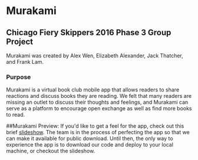 # Murakami
## Chicago Fiery Skippers 2016 Phase 3 Group Project
Murakami was created by Alex Wen, Elizabeth Alexander, Jack Thatcher, and Frank Lam. 

### Purpose
Murakami is a virtual book club mobile app that allows readers to share reactions and discuss books they are reading. We felt that many readers are missing an outlet to discuss their thoughts and feelings, and Murakami can serve as a platform to encourage open exchange as well as find more books to read.

##Murakami Preview: 
If you'd like to get a feel for the app, check out this brief [slideshow](https://docs.google.com/presentation/d/12g0svkhGruGdiqkC3sd_LsFFIvLaaCkVBYFeS0GFujk/pub?start=false&loop=false&delayms=3000). The team is in the process of perfecting the app so that we can make it available for public download. Until then, the only way to experience the app is to download our code and deploy to your local machine, or checkout the slideshow. 
